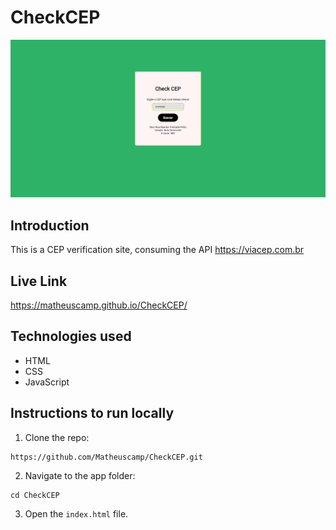 # CheckCEP

<img src="./imgs/preview Check CEP.png" alt="preview">

## Introduction

This is a CEP verification site, consuming the API https://viacep.com.br

## Live Link

https://matheuscamp.github.io/CheckCEP/

## Technologies used

- HTML
- CSS
- JavaScript

## Instructions to run locally

1. Clone the repo:

```
https://github.com/Matheuscamp/CheckCEP.git
```

2. Navigate to the app folder:

```
cd CheckCEP
```

3. Open the `index.html` file.
